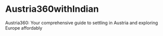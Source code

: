 # Austria360withIndian
Austria360: Your comprehensive guide to settling in Austria and exploring Europe affordably
